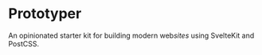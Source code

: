 # Prototyper

An opinionated starter kit for building modern web*sites* using SvelteKit and PostCSS.
